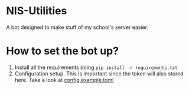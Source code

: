 # NIS-Utilities
A bot designed to make stuff of my school's server easier.

# How to set the bot up?
1. Install all the requirements doing `pip install -r requirements.txt`
2. Configuration setup. This is important since the token will also stored here. Take a look at [config.example.toml](https://github.com/Dositan/NIS-Utilities/blob/master/config.example.toml)
